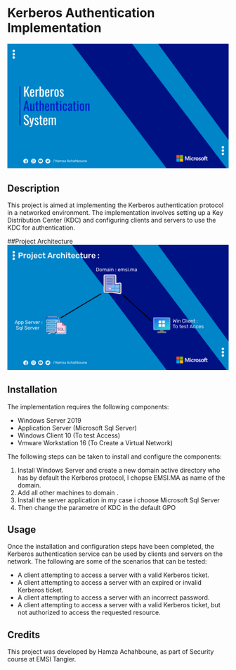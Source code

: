 #  Kerberos Authentication Implementation
![](/Image/1.png)

## Description
This project is aimed at implementing the Kerberos authentication protocol in a networked environment. The implementation involves setting up a Key Distribution Center (KDC) and configuring clients and servers to use the KDC for authentication.

##Project Architecture 
![](/Image/Architecure.png)

## Installation
The implementation requires the following components:
- Windows Server 2019
- Application Server (Microsoft Sql Server)
- Windows Client 10 (To test Access)
- Vmware Workstation 16 (To Create a Virtual Network)

The following steps can be taken to install and configure the components:
1. Install Windows Server and create a new domain active directory who has by default the Kerberos protocol, I chopse EMSI.MA as name of the domain.
2. Add all other machines to domain .
3. Install the server application in my case i choose Microsoft Sql Server
4. Then change the parametre of KDC in the default GPO

## Usage
Once the installation and configuration steps have been completed, the Kerberos authentication service can be used by clients and servers on the network. The following are some of the scenarios that can be tested:
- A client attempting to access a server with a valid Kerberos ticket.
- A client attempting to access a server with an expired or invalid Kerberos ticket.
- A client attempting to access a server with an incorrect password.
- A client attempting to access a server with a valid Kerberos ticket, but not authorized to access the requested resource.

## Credits
This project was developed by Hamza Achahboune, as part of Security course at EMSI Tangier. 

